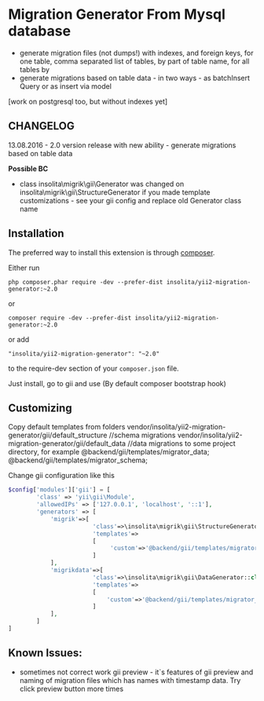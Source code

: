 Migration Generator From Mysql database
=======================================
 - generate migration files (not dumps!) with indexes, and foreign keys, for one table, comma separated list of tables,  by part of table name, for all tables by 
 - generate migrations based on table data - in two ways - as batchInsert Query or as insert via model 

[work on postgresql too, but without indexes yet]

CHANGELOG
-----------
13.08.2016 - 2.0 version release with new ability - generate migrations based on table data

__Possible BC__
- class insolita\migrik\gii\Generator was changed on insolita\migrik\gii\StructureGenerator
if you made template customizations - see your gii config and replace old Generator class name

Installation
------------

The preferred way to install this extension is through [composer](http://getcomposer.org/download/).

Either run

```
php composer.phar require -dev --prefer-dist insolita/yii2-migration-generator:~2.0
```
or 
```
composer require -dev --prefer-dist insolita/yii2-migration-generator:~2.0
```

or add

```
"insolita/yii2-migration-generator": "~2.0"
```

to the require-dev section of your `composer.json` file.


Just install, go to gii and use (By default composer bootstrap hook)

Customizing
-----------
Copy default templates from folders 
   vendor/insolita/yii2-migration-generator/gii/default_structure //schema migrations
   vendor/insolita/yii2-migration-generator/gii/default_data //data migrations
to some project directory, for example 
   @backend/gii/templates/migrator_data;
   @backend/gii/templates/migrator_schema;

Change gii configuration like this
```php
$config['modules']['gii'] = [
        'class' => 'yii\gii\Module',
        'allowedIPs' => ['127.0.0.1', 'localhost', '::1'],
        'generators' => [
            'migrik'=>[
                        'class'=>\insolita\migrik\gii\StructureGenerator::class,
                        'templates'=>
                        [
                             'custom'=>'@backend/gii/templates/migrator_schema'
                        ]
            ],
            'migrikdata'=>[
                        'class'=>\insolita\migrik\gii\DataGenerator::class,
                        'templates'=>
                        [        
                            'custom'=>'@backend/gii/templates/migrator_data'
                        ]
            ],
        ]
]
```


Known Issues:
-------------
  - sometimes not correct work gii preview - it`s features of gii preview and naming of migration files which has names with timestamp data. Try click preview button more times